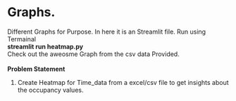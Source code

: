 # Graphs.
Different Graphs for Purpose.
In here it is an Streamlit file. Run using Termainal </br><b>streamlit run heatmap.py</b>
  </br>
  Check out the aweosme Graph from the csv data Provided.</br>
  </br><b> Problem Statement</b>
  </br>
  1. Create Heatmap for Time_data from a excel/csv file to get insights about the occupancy values.
